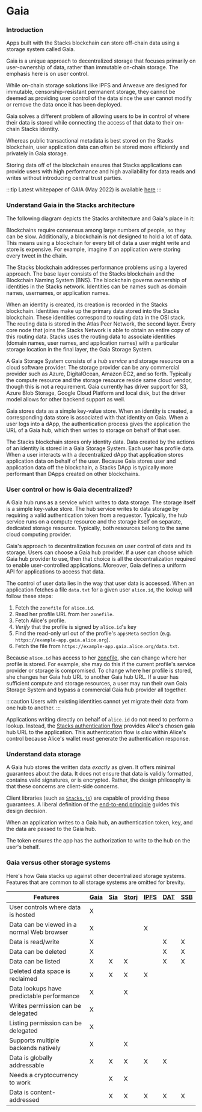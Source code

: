 # Gaia

### Introduction

Apps built with the Stacks blockchain can store off-chain data using a storage system called Gaia.

Gaia is a unique approach to decentralized storage that focuses primarily on user-ownership of data, rather than immutable on-chain storage. The emphasis here is on user control.

While on-chain storage solutions like IPFS and Arweave are designed for immutable, censorship-resistant permanent storage, they cannot be deemed as providing user control of the data since the user cannot modify or remove the data once it has been deployed.

Gaia solves a different problem of allowing users to be in control of where their data is stored while connecting the access of that data to their on-chain Stacks identity.

Whereas public transactional metadata is best stored on the Stacks blockchain, user application data can often be stored more efficiently and privately in Gaia storage.

Storing data off of the blockchain ensures that Stacks applications can provide users with high performance and high availability for data reads and writes without introducing central trust parties.

:::tip Latest whitepaper of GAIA (May 2022) is available [here](https://dev1-gaia-hub.s3.amazonaws.com/GAIA\_Whitepaper.pdf) :::

### Understand Gaia in the Stacks architecture

The following diagram depicts the Stacks architecture and Gaia's place in it:

Blockchains require consensus among large numbers of people, so they can be slow. Additionally, a blockchain is not designed to hold a lot of data. This means using a blockchain for every bit of data a user might write and store is expensive. For example, imagine if an application were storing every tweet in the chain.

The Stacks blockchain addresses performance problems using a layered approach. The base layer consists of the Stacks blockchain and the Blockchain Naming System (BNS). The blockchain governs ownership of identities in the Stacks network. Identities can be names such as domain names, usernames, or application names.

When an identity is created, its creation is recorded in the Stacks blockchain. Identities make up the primary data stored into the Stacks blockchain. These identities correspond to routing data in the OSI stack. The routing data is stored in the Atlas Peer Network, the second layer. Every core node that joins the Stacks Network is able to obtain an entire copy of this routing data. Stacks uses the routing data to associate identities (domain names, user names, and application names) with a particular storage location in the final layer, the Gaia Storage System.

A Gaia Storage System consists of a _hub service_ and storage resource on a cloud software provider. The storage provider can be any commercial provider such as Azure, DigitalOcean, Amazon EC2, and so forth. Typically the compute resource and the storage resource reside same cloud vendor, though this is not a requirement. Gaia currently has driver support for S3, Azure Blob Storage, Google Cloud Platform and local disk, but the driver model allows for other backend support as well.

Gaia stores data as a simple key-value store. When an identity is created, a corresponding data store is associated with that identity on Gaia. When a user logs into a dApp, the authentication process gives the application the URL of a Gaia hub, which then writes to storage on behalf of that user.

The Stacks blockchain stores only identity data. Data created by the actions of an identity is stored in a Gaia Storage System. Each user has profile data. When a user interacts with a decentralized dApp that application stores application data on behalf of the user. Because Gaia stores user and application data off the blockchain, a Stacks DApp is typically more performant than DApps created on other blockchains.

### User control or how is Gaia decentralized?

A Gaia hub runs as a service which writes to data storage. The storage itself is a simple key-value store. The hub service writes to data storage by requiring a valid authentication token from a requestor. Typically, the hub service runs on a compute resource and the storage itself on separate, dedicated storage resource. Typically, both resources belong to the same cloud computing provider.

Gaia's approach to decentralization focuses on user control of data and its storage. Users can choose a Gaia hub provider. If a user can choose which Gaia hub provider to use, then that choice is all the decentralization required to enable user-controlled applications. Moreover, Gaia defines a uniform API for applications to access that data.

The control of user data lies in the way that user data is accessed. When an application fetches a file `data.txt` for a given user `alice.id`, the lookup will follow these steps:

1. Fetch the `zonefile` for `alice.id`.
2. Read her profile URL from her `zonefile`.
3. Fetch Alice's profile.
4. _Verify_ that the profile is signed by `alice.id`'s key
5. Find the read-only url out of the profile's `appsMeta` section (e.g. `https://example-app.gaia.alice.org`).
6. Fetch the file from `https://example-app.gaia.alice.org/data.txt`.

Because `alice.id` has access to her [zonefile](https://docs.stacks.co/references/bns-contract#name-update), she can change where her profile is stored. For example, she may do this if the current profile's service provider or storage is compromised. To change where her profile is stored, she changes her Gaia hub URL to another Gaia hub URL. If a user has sufficient compute and storage resources, a user may run their own Gaia Storage System and bypass a commercial Gaia hub provider all together.

:::caution Users with existing identities cannot yet migrate their data from one hub to another. :::

Applications writing directly on behalf of `alice.id` do not need to perform a lookup. Instead, the [Stacks authentication flow](https://stacks.js.org) provides Alice's chosen gaia hub URL to the application. This authentication flow _is also_ within Alice's control because Alice's wallet _must_ generate the authentication response.

### Understand data storage

A Gaia hub stores the written data _exactly_ as given. It offers minimal guarantees about the data. It does not ensure that data is validly formatted, contains valid signatures, or is encrypted. Rather, the design philosophy is that these concerns are client-side concerns.

Client libraries (such as [`Stacks.js`](https://stacks.js.org/)) are capable of providing these guarantees. A liberal definition of the [end-to-end principle](https://en.wikipedia.org/wiki/End-to-end\_principle) guides this design decision.

When an application writes to a Gaia hub, an authentication token, key, and the data are passed to the Gaia hub.

The token ensures the app has the authorization to write to the hub on the user's behalf.

### Gaia versus other storage systems

Here's how Gaia stacks up against other decentralized storage systems. Features that are common to all storage systems are omitted for brevity.

| Features                                   | [Gaia](https://github.com/stacks-network/gaia) | [Sia](https://sia.tech/) | [Storj](https://storj.io/) | [IPFS](https://ipfs.io/) | [DAT](https://datproject.org/) | [SSB](https://www.scuttlebutt.nz/) |
| ------------------------------------------ | ---------------------------------------------- | ------------------------ | -------------------------- | ------------------------ | ------------------------------ | ---------------------------------- |
| User controls where data is hosted         | X                                              |                          |                            |                          |                                |                                    |
| Data can be viewed in a normal Web browser | X                                              |                          |                            | X                        |                                |                                    |
| Data is read/write                         | X                                              |                          |                            |                          | X                              | X                                  |
| Data can be deleted                        | X                                              |                          |                            |                          | X                              | X                                  |
| Data can be listed                         | X                                              | X                        | X                          |                          | X                              | X                                  |
| Deleted data space is reclaimed            | X                                              | X                        | X                          | X                        |                                |                                    |
| Data lookups have predictable performance  | X                                              |                          | X                          |                          |                                |                                    |
| Writes permission can be delegated         | X                                              |                          |                            |                          |                                |                                    |
| Listing permission can be delegated        | X                                              |                          |                            |                          |                                |                                    |
| Supports multiple backends natively        | X                                              |                          | X                          |                          |                                |                                    |
| Data is globally addressable               | X                                              | X                        | X                          | X                        | X                              |                                    |
| Needs a cryptocurrency to work             |                                                | X                        | X                          |                          |                                |                                    |
| Data is content-addressed                  |                                                | X                        | X                          | X                        | X                              | X                                  |
